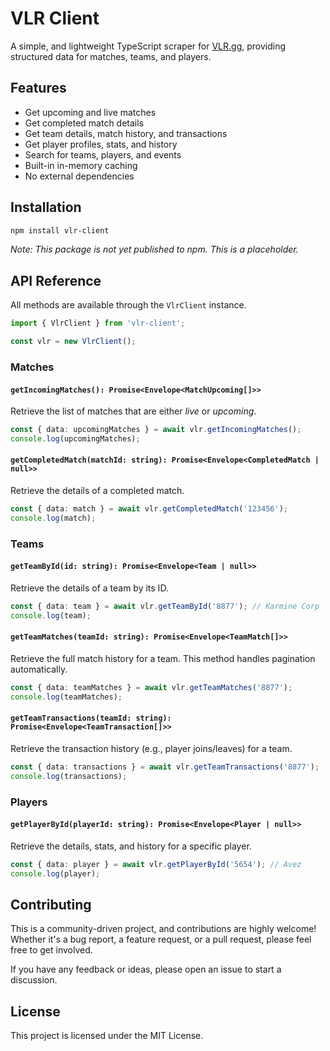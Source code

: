 # VLR Client

A simple, and lightweight TypeScript scraper for [VLR.gg](https://www.vlr.gg/), providing structured data for matches, teams, and players.

## Features

-   Get upcoming and live matches
-   Get completed match details
-   Get team details, match history, and transactions
-   Get player profiles, stats, and history
-   Search for teams, players, and events
-   Built-in in-memory caching
-   No external dependencies

## Installation

```bash
npm install vlr-client
```
_Note: This package is not yet published to npm. This is a placeholder._

## API Reference

All methods are available through the `VlrClient` instance.

```typescript
import { VlrClient } from 'vlr-client';

const vlr = new VlrClient();
```

### Matches

#### `getIncomingMatches(): Promise<Envelope<MatchUpcoming[]>>`

Retrieve the list of matches that are either *live* or *upcoming*.

```typescript
const { data: upcomingMatches } = await vlr.getIncomingMatches();
console.log(upcomingMatches);
```

#### `getCompletedMatch(matchId: string): Promise<Envelope<CompletedMatch | null>>`

Retrieve the details of a completed match.

```typescript
const { data: match } = await vlr.getCompletedMatch('123456');
console.log(match);
```

### Teams

#### `getTeamById(id: string): Promise<Envelope<Team | null>>`

Retrieve the details of a team by its ID.

```typescript
const { data: team } = await vlr.getTeamById('8877'); // Karmine Corp
console.log(team);
```

#### `getTeamMatches(teamId: string): Promise<Envelope<TeamMatch[]>>`

Retrieve the full match history for a team. This method handles pagination automatically.

```typescript
const { data: teamMatches } = await vlr.getTeamMatches('8877');
console.log(teamMatches);
```

#### `getTeamTransactions(teamId: string): Promise<Envelope<TeamTransaction[]>>`

Retrieve the transaction history (e.g., player joins/leaves) for a team.

```typescript
const { data: transactions } = await vlr.getTeamTransactions('8877');
console.log(transactions);
```

### Players

#### `getPlayerById(playerId: string): Promise<Envelope<Player | null>>`

Retrieve the details, stats, and history for a specific player.

```typescript
const { data: player } = await vlr.getPlayerById('5654'); // Avez
console.log(player);
```

## Contributing

This is a community-driven project, and contributions are highly welcome! Whether it's a bug report, a feature request, or a pull request, please feel free to get involved.

If you have any feedback or ideas, please open an issue to start a discussion.

## License

This project is licensed under the MIT License.
